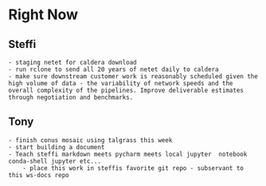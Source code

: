 # Right Now

## Steffi
	- staging netet for caldera download
	- run rclone to send all 20 years of netet daily to caldera
	- make sure downstream customer work is reasonably scheduled given the high volume of data - the variability of network speeds and the overall complexity of the pipelines. Improve deliverable estimates through negotiation and benchmarks.

## Tony
	- finish conus mosaic using talgrass this week
	- start building a document
	- Teach steffi markdown meets pycharm meets local jupyter  notebook conda-shell jupyter etc...
		- place this work in steffis favorite git repo - subservant to this ws-docs repo

